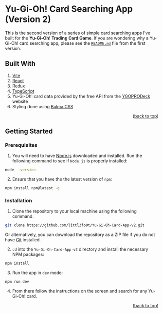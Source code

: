 <a id="readme-top"></a>

# Yu-Gi-Oh! Card Searching App (Version 2)
This is the second version of a series of simple card searching apps I've built for the **Yu-Gi-Oh! Trading Card Game**.
If you are wondering why a Yu-Gi-Oh! card searching app, please see the [```README.md```](https://github.com/littl3fo0t/Yu-Gi-Oh-Card-App/blob/main/README.md) file from the first version.

## Built With

1. [Vite](https://vite.dev/)
2. [React](https://react.dev/)
3. [Redux](https://redux.js.org/)
4. [TypeScript](https://www.typescriptlang.org/)
5. Yu-Gi-Oh! card data provided by the free API from the [YGOPRODeck](https://ygoprodeck.com/api-guide/) website
6. Styling done using [Bulma CSS](https://bulma.io/)

<p align="right">(<a href="#readme-top">back to top</a>)</p>

## Getting Started

### Prerequisites

1. You will need to have [Node.js](https://nodejs.org/) downloaded and installed. Run the following command to see if ```Node.js``` is properly installed:
```bash
node --version
```

2. Ensure that you have the the latest version of ```npm```:
```bash
npm install npm@latest -g
```

### Installation

1. Clone the repository to your local machine using the following command:
```bash
git clone https://github.com/littl3fo0t/Yu-Gi-Oh-Card-App-v2.git
```
Or alternatively, you can download the repository as a ZIP file if you do not have [Git](https://git-scm.com/book/en/v2/Getting-Started-Installing-Git) installed.

2. ```cd``` into the ```Yu-Gi-Oh-Card-App-v2``` directory and install the necessary NPM packages:
```bash
npm install
```

3. Run the app in ```dev``` mode:
```bash
npm run dev
```

4. From there follow the instructions on the screen and search for any Yu-Gi-Oh! card.

<p align="right">(<a href="#readme-top">back to top</a>)</p>